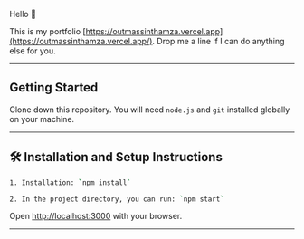 Hello 👋 

This is my portfolio [https://outmassinthamza.vercel.app](https://outmassinthamza.vercel.app/). Drop me a line if I can do anything else for you.

---

## Getting Started

Clone down this repository. You will need `node.js` and `git` installed globally on your machine.

---

## 🛠 Installation and Setup Instructions

```bash
1. Installation: `npm install`

2. In the project directory, you can run: `npm start`
```

Open [http://localhost:3000](http://localhost:3000) with your browser.

---
